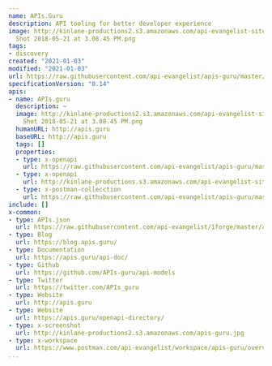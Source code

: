 ```yaml
---
name: APIs.Guru
description: API tooling for better developer experience
image: http://kinlane-productions2.s3.amazonaws.com/api-evangelist-site/company/logos/Screen
  Shot 2018-05-21 at 3.08.45 PM.png
tags:
- discovery
created: "2021-01-03"
modified: "2021-01-03"
url: https://raw.githubusercontent.com/api-evangelist/apis-guru/master/apis.json
specificationVersion: "0.14"
apis:
- name: APIs.guru
  description: ~
  image: http://kinlane-productions2.s3.amazonaws.com/api-evangelist-site/company/logos/Screen
    Shot 2018-05-21 at 3.08.45 PM.png
  humanURL: http://apis.guru
  baseURL: http://apis.guru
  tags: []
  properties:
  - type: x-openapi
    url: https://raw.githubusercontent.com/api-evangelist/apis-guru/master/apis-guru-openapi.json
  - type: x-openapi
    url: http://kinlane-productions.s3.amazonaws.com/api-evangelist-site/company/openapis/apis-guru.json
  - type: x-postman-collecction
    url: https://raw.githubusercontent.com/api-evangelist/apis-guru/master/apis-guru-postman-collection.json
include: []
x-common:
- type: APIs.json
  url: https://raw.githubusercontent.com/api-evangelist/1forge/master/apis.json
- type: Blog
  url: https://blog.apis.guru/
- type: Documentation
  url: https://apis.guru/api-doc/
- type: Github
  url: https://github.com/APIs-guru/api-models
- type: Twitter
  url: https://twitter.com/APIs_guru
- type: Website
  url: http://apis.guru
- type: Website
  url: https://apis.guru/openapi-directory/
- type: x-screenshot
  url: http://kinlane-productions2.s3.amazonaws.com/apis-guru.jpg
- type: x-workspace
  url: https://www.postman.com/api-evangelist/workspace/apis-guru/overview
...
```

